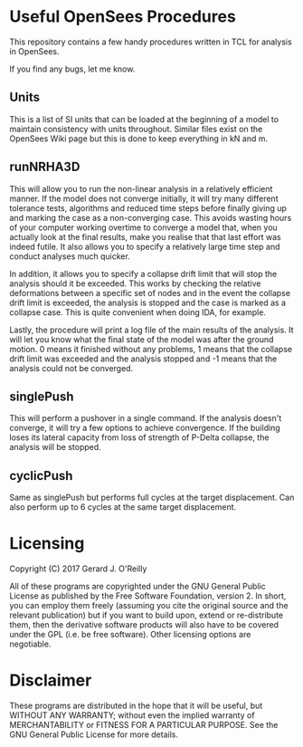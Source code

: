# Useful OpenSees Procedures

This repository contains a few handy procedures written in TCL for analysis in OpenSees.

If you find any bugs, let me know.

## Units

This is a list of SI units that can be loaded at the beginning of a model to maintain consistency with units throughout. Similar files exist on the OpenSees Wiki page but this is done to keep everything in kN and m.

## runNRHA3D

This will allow you to run the non-linear analysis in a relatively efficient manner. If the model does not converge initially, it will try many different tolerance tests, algorithms and reduced time steps before finally giving up and marking the case as a non-converging case. This avoids wasting hours of your computer working overtime to converge a model that, when you actually look at the final results, make you realise that that last effort was indeed futile. It also allows you to specify a relatively large time step and conduct analyses much quicker.

In addition, it allows you to specify a collapse drift limit that will stop the analysis should it be exceeded. This works by checking the relative deformations between a specific set of nodes and in the event the collapse drift limit is exceeded, the analysis is stopped and the case is marked as a collapse case. This is quite convenient when doing IDA, for example.

Lastly, the procedure will print a log file of the main results of the analysis. It will let you know what the final state of the model was after the ground motion. 0 means it finished without any problems, 1 means that the collapse drift limit was exceeded and the analysis stopped and -1 means that the analysis could not be converged.

## singlePush

This will perform a pushover in a single command. If the analysis doesn't converge, it will try a few options to achieve convergence. If the building loses its lateral capacity from loss of strength of P-Delta collapse, the analysis will be stopped.

## cyclicPush

Same as singlePush but performs full cycles at the target displacement. Can also perform up to 6 cycles at the same target displacement.



# Licensing
Copyright (C) 2017  Gerard J. O'Reilly

All of these programs are copyrighted under the GNU General Public License as published by the Free Software Foundation, version 2. In short, you can employ them freely (assuming you cite the original source and the relevant publication) but if you want to build upon, extend or re-distribute them, then the derivative software products will also have to be covered under the GPL (i.e. be free software). Other licensing options are negotiable.

# Disclaimer
These programs are distributed in the hope that it will be useful, but WITHOUT ANY WARRANTY; without even the implied warranty of MERCHANTABILITY or FITNESS FOR A PARTICULAR PURPOSE. See the GNU General Public License for more details.
